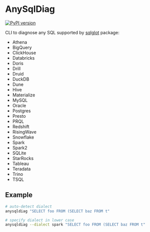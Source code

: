 # AnySqlDiag

[![PyPI version](https://badge.fury.io/py/anysqldiag.svg)](https://badge.fury.io/py/anysqldiag)

CLI to diagnose any SQL supported by [sqlglot](https://github.com/tobymao/sqlglot) package:

- Athena
- BigQuery
- ClickHouse
- Databricks
- Doris
- Drill
- Druid
- DuckDB
- Dune
- Hive
- Materialize
- MySQL
- Oracle
- Postgres
- Presto
- PRQL
- Redshift
- RisingWave
- Snowflake
- Spark
- Spark2
- SQLite
- StarRocks
- Tableau
- Teradata
- Trino
- TSQL

## Example

```bash
# auto-detect dialect
anysqldiag "SELECT foo FROM (SELECT baz FROM t"

# specify dialect in lower case
anysqldiag --dialect spark "SELECT foo FROM (SELECT baz FROM t"
```
